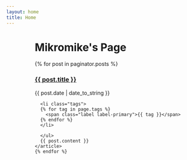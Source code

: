 ```yaml
---
layout: home
title: Home
---
```


<div style="margin-left:15%">
<div class="w3-container w3-dark-grey">
  <h1>Mikromike's Page</h1>
</div>

<div class="w3-container">
  <div class="posts">
    {% for post in paginator.posts %}
    <article class="post">
      <h3 class="post-title">
        <a href="{{ site.baseurl }}{{ post.url }}">
          {{ post.title }}
        </a>
      </h3>
      <time datetime="{{ post.date | date_to_xmlschema }}" class="post-date">{{ post.date | date_to_string }}</time>

      <li class="tags">
      {% for tag in page.tags %}
        <span class="label label-primary">{{ tag }}</span>
      {% endfor %}
      </li>

      </ul>
      {{ post.content }}
    </article>
    {% endfor %}
  </div>
</div>
</div>
